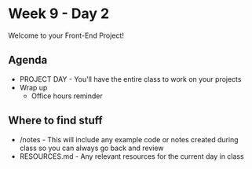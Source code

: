 # Week 9 - Day 2

Welcome to your Front-End Project!

## Agenda

- PROJECT DAY - You'll have the entire class to work on your projects
- Wrap up
  - Office hours reminder

## Where to find stuff
- /notes - This will include any example code or notes created during class so you can always go back and review
- RESOURCES.md - Any relevant resources for the current day in class

